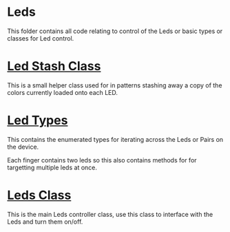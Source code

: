 # Leds

This folder contains all code relating to control of the Leds or basic types or classes for Led control.

# [Led Stash Class](LedStash.h)

This is a small helper class used for in patterns stashing away a copy of the colors currently loaded onto each LED.

# [Led Types](LedTypes.h)

This contains the enumerated types for iterating across the Leds or Pairs on the device.

Each finger contains two leds so this also contains methods for for targetting multiple leds at once.

# [Leds Class](Leds.h)

This is the main Leds controller class, use this class to interface with the Leds and turn them on/off.
